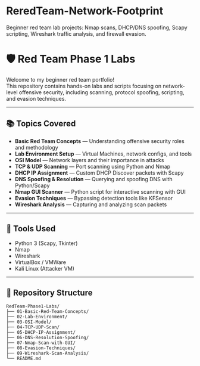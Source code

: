 # ReredTeam-Network-Footprint
Beginner red team lab projects: Nmap scans, DHCP/DNS spoofing, Scapy scripting, Wireshark traffic analysis, and firewall evasion.
# 🛡️ Red Team Phase 1 Labs

Welcome to my beginner red team portfolio!  
This repository contains hands-on labs and scripts focusing on network-level offensive security, including scanning, protocol spoofing, scripting, and evasion techniques.

---

## 📚 Topics Covered

- **Basic Red Team Concepts** — Understanding offensive security roles and methodology  
- **Lab Environment Setup** — Virtual Machines, network configs, and tools  
- **OSI Model** — Network layers and their importance in attacks  
- **TCP & UDP Scanning** — Port scanning using Python and Nmap  
- **DHCP IP Assignment** — Custom DHCP Discover packets with Scapy  
- **DNS Spoofing & Resolution** — Querying and spoofing DNS with Python/Scapy  
- **Nmap GUI Scanner** — Python script for interactive scanning with GUI  
- **Evasion Techniques** — Bypassing detection tools like KFSensor  
- **Wireshark Analysis** — Capturing and analyzing scan packets  

---

## 🚀 Tools Used

- Python 3 (Scapy, Tkinter)  
- Nmap  
- Wireshark  
- VirtualBox / VMWare  
- Kali Linux (Attacker VM)  

---

## 📂 Repository Structure

```text
RedTeam-Phase1-Labs/
├── 01-Basic-Red-Team-Concepts/
├── 02-Lab-Environment/
├── 03-OSI-Model/
├── 04-TCP-UDP-Scan/
├── 05-DHCP-IP-Assignment/
├── 06-DNS-Resolution-Spoofing/
├── 07-Nmap-Scan-with-GUI/
├── 08-Evasion-Techniques/
├── 09-Wireshark-Scan-Analysis/
└── README.md


